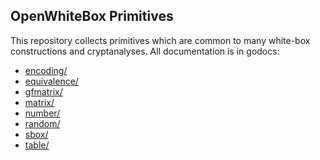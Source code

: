 OpenWhiteBox Primitives
-----------------------

This repository collects primitives which are common to many white-box constructions and cryptanalyses. All
documentation is in godocs:
- [encoding/](https://godoc.org/github.com/OpenWhiteBox/primitives/encoding)
- [equivalence/](https://godoc.org/github.com/OpenWhiteBox/primitives/equivalence)
- [gfmatrix/](https://godoc.org/github.com/OpenWhiteBox/primitives/gfmatrix)
- [matrix/](https://godoc.org/github.com/OpenWhiteBox/primitives/matrix)
- [number/](https://godoc.org/github.com/OpenWhiteBox/primitives/number)
- [random/](https://godoc.org/github.com/OpenWhiteBox/primitives/random)
- [sbox/](https://godoc.org/github.com/OpenWhiteBox/primitives/sbox)
- [table/](https://godoc.org/github.com/OpenWhiteBox/primitives/table)
